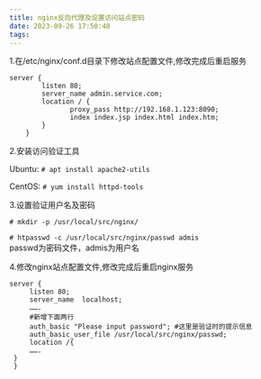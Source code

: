 ```yaml
---
title: nginx反向代理及设置访问站点密码
date: 2023-09-26 17:50:48
tags:
---
```

1.在/etc/nginx/conf.d目录下修改站点配置文件,修改完成后重启服务

```
server {
        listen 80;
        server_name admin.service.com;
        location / {
               proxy_pass http://192.168.1.123:8090;
               index index.jsp index.html index.htm;
        }
    }

```
2.安装访问验证工具

Ubuntu: `# apt install apache2-utils`

CentOS: `# yum install httpd-tools`

3.设置验证用户名及密码

`# mkdir -p /usr/local/src/nginx/`

`# htpasswd -c /usr/local/src/nginx/passwd admis`  
passwd为密码文件，admis为用户名

4.修改nginx站点配置文件,修改完成后重启nginx服务

```
server {  
     listen 80;  
     server_name  localhost;  
     …….  
     #新增下面两行  
     auth_basic "Please input password"; #这里是验证时的提示信息  
     auth_basic_user_file /usr/local/src/nginx/passwd;  
     location /{  
     …….  
 }
 }
```